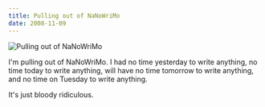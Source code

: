 ```yaml
---
title: Pulling out of NaNoWriMo
date: 2008-11-09
---
```


![Pulling out of NaNoWriMo](https://source.unsplash.com/dUPDhdeCN84/1600x900)

I'm pulling out of NaNoWriMo. I had no time yesterday to write anything, no time today to write anything, will have no time tomorrow to write anything, and no time on Tuesday to write anything.

It's just bloody ridiculous.